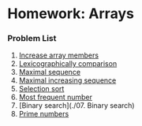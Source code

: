 Homework: Arrays
================
### Problem List

1. [Increase array members](./01.IncreaseArrayMembers)
1. [Lexicographically comparison](./02.LexicographicallyComparison)
1. [Maximal sequence ](./03.MaximalSequence)
1. [Maximal increasing sequence](./04.MaximalIncreasingSequence)
1. [Selection sort](./05.SelectionSort)
1. [Most frequent number](./06.MostFrequentNumber)
1. [Binary search](./07. Binary search)
1. [Prime numbers](./10.PrimeNumbers)